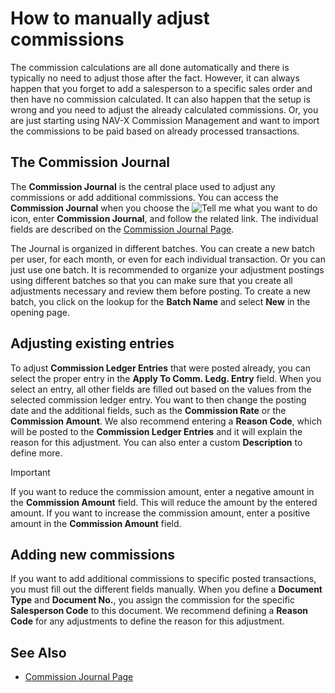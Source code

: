 # How to manually adjust commissions

The commission calculations are all done automatically and there is typically no need to adjust those after the fact. However, it can always happen that you forget to add a salesperson to a specific sales order and then have no commission calculated. It can also happen that the setup is wrong and you need to adjust the already calculated commissions. Or, you are just starting using NAV-X Commission Management and want to import the commissions to be paid based on already processed transactions.

## The Commission Journal

The **Commission Journal** is the central place used to adjust any commissions or add additional commissions. You can access the **Commission Journal** when you choose the ![Tell me what you want to do](/images/magnifying-glass.gif) icon, enter **Commission Journal**, and follow the related link. The individual fields are described on the [Commission Journal Page](page-commission-journal.md).

The Journal is organized in different batches. You can create a new batch per user, for each month, or even for each individual transaction. Or you can just use one batch. It is recommended to organize your adjustment postings using different batches so that you can make sure that you create all adjustments necessary and review them before posting. To create a new batch, you click on the lookup for the **Batch Name** and select **New** in the opening page.

## Adjusting existing entries

To adjust **Commission Ledger Entries** that were posted already, you can select the proper entry in the **Apply To Comm. Ledg. Entry** field. When you select an entry, all other fields are filled out based on the values from the selected commission ledger entry. You want to then change the posting date and the additional fields, such as the **Commission Rate** or the **Commission Amount**. We also recommend entering a **Reason Code**, which will be posted to the **Commission Ledger Entries** and it will explain the reason for this adjustment. You can also enter a custom **Description** to define more.

> [!IMPORTANT]
> If you want to reduce the commission amount, enter a negative amount in the **Commission Amount** field. This will reduce the amount by the entered amount. If you want to increase the commission amount, enter a positive amount in the **Commission Amount** field.

## Adding new commissions

If you want to add additional commissions to specific posted transactions, you must fill out the different fields manually. When you define a **Document Type** and **Document No.**, you assign the commission for the specific **Salesperson Code** to this document. We recommend defining a **Reason Code** for any adjustments to define the reason for this adjustment.

## See Also

- [Commission Journal Page](page-commission-journal.md)
